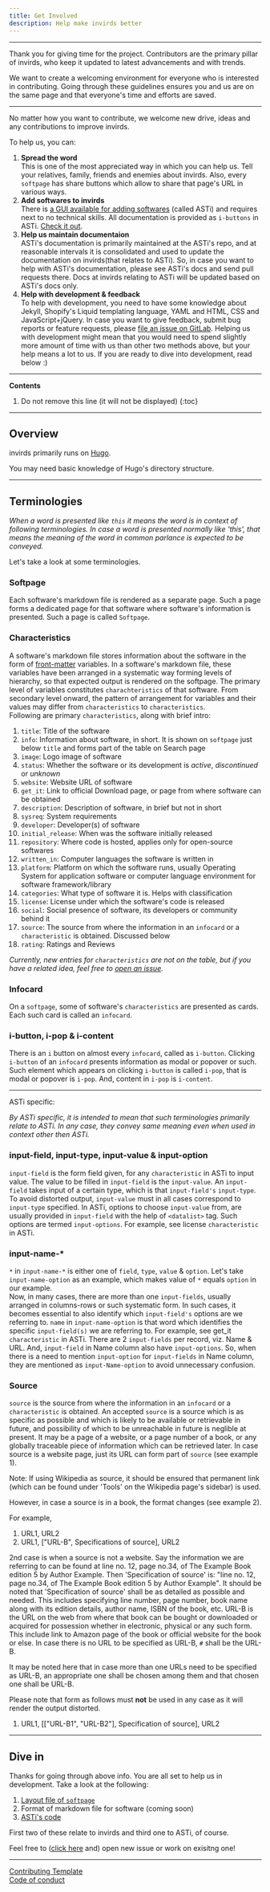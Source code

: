 ```yaml
---
title: Get Involved
description: Help make invirds better
---
```

<span class="d-block container-fluid bg-nav text-antinav p-3" markdown="1">

---

Thank you for giving time for the project. Contributors are the primary pillar of invirds, who keep it updated to latest advancements and with trends.  
  
We want to create a welcoming environment for everyone who is interested in contributing. Going through these guidelines ensures you and us are on the same page and that everyone's time and efforts are saved.

---

No matter how you want to contribute, we welcome new drive, ideas and any contributions to improve invirds.

To help us, you can:

1. **Spread the word**  
   This is one of the most appreciated way in which you can help us. Tell your relatives, family, friends and enemies about invirds. Also, every `softpage` has share buttons which allow to share that page's URL in various ways.
2. **Add softwares to invirds**  
   There is [a GUI available for adding softwares](/asti/) (called ASTi) and requires next to no technical skills. All documentation is provided as `i-buttons` in ASTi. [Check it out](/asti/).
3. **Help us maintain documentaion**  
   ASTi's documentation is primarily maintained at the ASTi's repo, and at reasonable intervals it is consolidated and used to update the documentation on invirds(that relates to ASTi). So, in case you want to help with ASTi's documentation, please see ASTi's docs and send pull requests there. Docs at invirds relating to ASTi will be updated based on ASTi's docs only.
4. **Help with development & feedback**  
   To help with development, you need to have some knowledge about Jekyll, Shopify's Liquid templating language, YAML and HTML, CSS and JavaScript+jQuery. In case you want to give feedback, submit bug reports or feature requests, please [file an issue on GitLab](https://gitlab.com/invirds/invirds.gitlab.io/issues). Helping us with development might mean that you would need to spend slightly more amount of time with us than other two methods above, but your help means a lot to us. If you are ready to dive into development, read below :)

---

**Contents**

1. Do not remove this line (it will not be displayed)
{:toc}

---

## Overview

invirds primarily runs on [Hugo](https://gohugo.io/).

<span class="d-block alert alert-info" markdown="1">

You may need basic knowledge of Hugo's directory structure.

</span>

---

## Terminologies

*When a word is presented like `this` it means the word is in context of following terminologies. In case a word is presented normally like 'this', that means the meaning of the word in common parlance is expected to be conveyed.*
  
Let's take a look at some terminologies.
  
### Softpage
Each software's markdown file is rendered as a separate page. Such a page forms a dedicated page for that software where software's information is presented. Such a page is called `Softpage`.
  
  
### Characteristics
A software's markdown file stores information about the software in the form of [front-matter](https://jekyllrb.com/docs/front-matter/) variables. In a software's markdown file, these variables have been arranged in a systematic way forming levels of hierarchy, so that expected output is rendered on the softpage. The primary level of variables constitutes `charachteristics` of that software. From secondary level onward, the pattern of arrangement for variables and their values may differ from `characteristics` to `characteristics`.  
Following are primary `characteristics`, along with brief intro:  

1. `title`: Title of the software  
2. `info`: Information about software, in short. It is shown on `softpage` just below `title` and forms part of the table on Search page  
3. `image`: Logo image of software  
4. `status`: Whether the software or its development is *active*, *discontinued* or *unknown*  
5. `website`: Website URL of software  
6. `get_it`: Link to official Download page, or page from where software can be obtained  
7. `description`: Description of software, in brief but not in short  
8. `sysreq`: System requirements  
9. `developer`: Developer(s) of software  
10. `initial_release`: When was the software initially released  
11. `repository`: Where code is hosted, applies only for open-source softwares  
12. `written_in`: Computer languages the software is written in  
13. `platform`: Platform on which the software runs, usually Operating System for application software or computer language environment for software framework/library  
14. `categories`: What type of software it is. Helps with classification  
15. `license`: License under which the software's code is released  
16. `social`: Social presence of software, its developers or community behind it  
17. `source`: The source from where the information in an `infocard` or a `characteristic` is obtained. Discussed below  
18. `rating`: Ratings and Reviews  

*Currently, new entries for `characteristics` are not on the table, but if you have a related idea, feel free to [open an issue](https://gitlab.com/invirds/invirds.gitlab.io/issues).*
  
  
### Infocard
On a `softpage`, some of software's `characteristics` are presented as cards. Each such card is called an `infocard`.
  
  
### i-button, i-pop & i-content
There is an `i` button on almost every `infocard`, called as `i-button`. Clicking `i-button` of an `infocard` presents information as modal or popover or such. Such element which appears on clicking `i-button` is called `i-pop`, that is modal or popover is `i-pop`. And, content in `i-pop` is `i-content`.
  
  
---

ASTi specific:

*By ASTi specific, it is intended to mean that such terminologies primarily relate to ASTi. In any case, they convey same meaning even when used in context other then ASTi.*

### input-field, input-type, input-value & input-option
`input-field` is the form field given, for any `characteristic` in ASTi to input value. The value to be filled in `input-field` is the `input-value`. An `input-field` takes input of a certain type, which is that `input-field's` `input-type`. To avoid distorted output, `input-value` must in all cases correspond to `input-type` specified. In ASTi, options to choose `input-value` from, are usually provided in `input-field` with the help of `<datalist>` tag. Such options are termed `input-options`. For example, see license `characteristic` in ASTi.
  
  
### input-name-\*
`*` in `input-name-*` is either one of `field`, `type`, `value` & `option`. Let's take `input-name-option` as an example, which makes value of `*` equals `option` in our example.  
Now, in many cases, there are more than one `input-fields`, usually arranged in columns-rows or such systematic form. In such cases, it becomes essential to also identify which `input-field's` options are we referring to. `name` in `input-name-option` is that word which identifies the specific `input-field(s)` we are referring to. For example, see get_it `characteristic` in ASTi. There are 2 `input-fields` per record, viz. Name & URL. And, `input-field` in Name column also have `input-options`. So, when there is a need to mention `input-option` for `input-fields` in Name column, they are mentioned as `input-Name-option` to avoid unnecessary confusion.
  
  
### Source
`source` is the source from where the information in an `infocard` or a `characteristic` is obtained. An accepted `source` is a source which is as specific as possible and which is likely to be available or retrievable in future, and possibility of which to be unreachable in future is neglible at present. It may be a page of a website, or a page number of a book, or any globally traceable piece of information which can be retrieved later. In case source is a website page, just its URL can form part of `source` (see example 1).

<span class="d-block alert alert-info" markdown="1">

Note: If using Wikipedia as source, it should be ensured that permanent link (which can be found under 'Tools' on the Wikipedia page's sidebar) is used.

</span>

However, in case a source is in a book, the format changes (see example 2).  

For example,  
1. URL1, URL2
2. URL1, ["URL-B", Specifications of source], URL2

2nd case is when a source is not a website. Say the information we are referring to can be found at line no. 12, page no.34, of The Example Book edition 5 by Author Example. Then 'Specification of source' is: "line no. 12, page no.34, of The Example Book edition 5 by Author Example". It should be noted that 'Specification of source' shall be as detailed as possible and needed. This includes specifying line number, page number, book name along with its edition details, author name, ISBN of the book, etc. URL-B is the URL on the web from where that book can be bought or downloaded or acquired for possession whether in electronic, physical or any such form. This include link to Amazon page of the book or official website for the book or else. In case there is no URL to be specified as URL-B, `#` shall be the URL-B.

<span class="d-block alert alert-info" markdown="1">

It may be noted here that in case more than one URLs need to be specified as URL-B, an appropriate one shall be chosen among them and that chosen one shall be URL-B.

</span>

<span class="d-block alert alert-danger" markdown="1">

Please note that form as follows must **not** be used in any case as it will render the output distorted.  
1. URL1, [["URL-B1", "URL-B2"], Specification of source], URL2

</span>

---

## Dive in

Thanks for going through above info. You are all set to help us in development. Take a look at the following:

  1. [Layout file of `softpage`](https://gitlab.com/invirds/invirds.gitlab.io/blob/master/_layouts/software.html)
  2. Format of markdown file for software (coming soon)
  3. [ASTi's code](https://gitlab.com/invirds/asti)

First two of these relate to invirds and third one to ASTi, of course.

Feel free to ([click here](https://gitlab.com/invirds/invirds.gitlab.io/issues) and) open new issue or work on exisitng one!

---
  
[Contributing Template](https://github.com/nayafia/contributing-template/blob/master/CONTRIBUTING-template.md)  
[Code of conduct](https://www.contributor-covenant.org/)

</span>